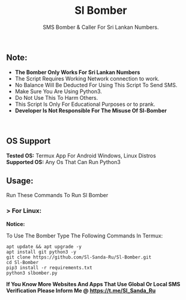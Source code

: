 <h1 align="center">Sl Bomber</h1>
<p align="center">SMS Bomber & Caller For Sri Lankan Numbers.</p><br>

## Note:
- **The Bomber Only Works For Sri Lankan Numbers**
- The Script Requires Working Network connection to work.
- No Balance Will Be Deducted For Using This Script To Send SMS.
- Make Sure You Are Using Python3.
- Do Not Use This To Harm Others.
- This Script Is Only For Educational Purposes or to prank.
- **Developer Is Not Responsible For The Misuse Of Sl-Bomber**
<br>

## OS Support
**Tested OS:**
Termux App For Android
Windows,
Linux Distros
<br>
**Supported OS:**
Any Os That Can Run Python3

## Usage:

Run These Commands To Run Sl Bomber

### > For Linux:

**Notice:** 

To Use The Bomber Type The Following Commands In Termux:
```
apt update && apt upgrade -y
apt install git python3 -y
git clone https://github.com/Sl-Sanda-Ru/Sl-Bomber.git
cd Sl-Bomber
pip3 install -r requirements.txt
python3 slbomber.py
```
**If You Know More Websites And Apps That Use Global Or Local SMS Verification Please Inform Me @ https://t.me/Sl_Sanda_Ru**

